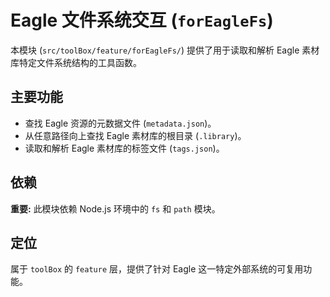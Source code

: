 # Eagle 文件系统交互 (`forEagleFs`)

本模块 (`src/toolBox/feature/forEagleFs/`) 提供了用于读取和解析 Eagle 素材库特定文件系统结构的工具函数。

## 主要功能

-   查找 Eagle 资源的元数据文件 (`metadata.json`)。
-   从任意路径向上查找 Eagle 素材库的根目录 (`.library`)。
-   读取和解析 Eagle 素材库的标签文件 (`tags.json`)。

## 依赖

**重要:** 此模块依赖 Node.js 环境中的 `fs` 和 `path` 模块。

## 定位

属于 `toolBox` 的 `feature` 层，提供了针对 Eagle 这一特定外部系统的可复用功能。 